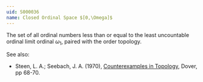 ```yaml
---
uid: S000036
name: Closed Ordinal Space $[0,\Omega]$
---
```

The set of all ordinal numbers less than or equal to the least uncountable ordinal limit ordinal $\omega_1$, paired with the order topology.

See also:

* Steen, L. A.; Seebach, J. A. (1970), [Counterexamples in Topology](http://books.google.com/books/about/Counterexamples_in_Topology.html?id=DkEuGkOtSrUC), Dover, pp 68-70.

